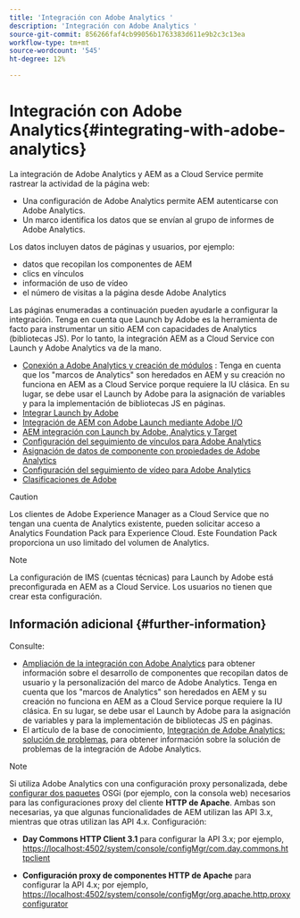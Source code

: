 ```yaml
---
title: 'Integración con Adobe Analytics '
description: 'Integración con Adobe Analytics '
source-git-commit: 856266faf4cb99056b1763383d611e9b2c3c13ea
workflow-type: tm+mt
source-wordcount: '545'
ht-degree: 12%

---
```



# Integración con Adobe Analytics{#integrating-with-adobe-analytics}

La integración de Adobe Analytics y AEM as a Cloud Service permite rastrear la actividad de la página web:

* Una configuración de Adobe Analytics permite AEM autenticarse con Adobe Analytics.
* Un marco identifica los datos que se envían al grupo de informes de Adobe Analytics.

Los datos incluyen datos de páginas y usuarios, por ejemplo:

* datos que recopilan los componentes de AEM
* clics en vínculos
* información de uso de vídeo
* el número de visitas a la página desde Adobe Analytics

Las páginas enumeradas a continuación pueden ayudarle a configurar la integración. Tenga en cuenta que Launch by Adobe es la herramienta de facto para instrumentar un sitio AEM con capacidades de Analytics (bibliotecas JS). Por lo tanto, la integración AEM as a Cloud Service con Launch y Adobe Analytics va de la mano.

* [Conexión a Adobe Analytics y creación de módulos](https://experienceleague.adobe.com/docs/experience-manager-65/administering/integration/adobeanalytics-connect.html) : Tenga en cuenta que los &quot;marcos de Analytics&quot; son heredados en AEM y su creación no funciona en AEM as a Cloud Service porque requiere la IU clásica. En su lugar, se debe usar el Launch by Adobe para la asignación de variables y para la implementación de bibliotecas JS en páginas.
* [Integrar Launch by Adobe](https://experienceleague.adobe.com/docs/experience-manager-learn/sites/integrations/adobe-launch-integration-tutorial-understand.html)
* [Integración de AEM con Adobe Launch mediante Adobe I/O](https://helpx.adobe.com/experience-manager/using/aem_launch_adobeio_integration.html)
* [AEM integración con Launch by Adobe, Analytics y Target](https://helpx.adobe.com/experience-manager/kt/integration/using/aem-launch-integration-tutorial-understand.html)
* [Configuración del seguimiento de vínculos para Adobe Analytics](https://experienceleague.adobe.com/docs/experience-manager-65/administering/integration/adobeanalytics-link.html)
* [Asignación de datos de componente con propiedades de Adobe Analytics](https://experienceleague.adobe.com/docs/experience-manager-65/administering/integration/adobeanalytics-mapping.html)
* [Configuración del seguimiento de vídeo para Adobe Analytics](https://experienceleague.adobe.com/docs/experience-manager-65/administering/integration/adobeanalytics-video.html)
* [Clasificaciones de Adobe](https://experienceleague.adobe.com/docs/experience-manager-65/administering/integration/adobeanalytics-classifications.html)

>[!CAUTION]
>
>Los clientes de Adobe Experience Manager as a Cloud Service que no tengan una cuenta de Analytics existente, pueden solicitar acceso a Analytics Foundation Pack para Experience Cloud.  Este Foundation Pack proporciona un uso limitado del volumen de Analytics.

>[!NOTE]
>
>La configuración de IMS (cuentas técnicas) para Launch by Adobe está preconfigurada en AEM as a Cloud Service. Los usuarios no tienen que crear esta configuración.

## Información adicional {#further-information}

Consulte:

* [Ampliación de la integración con Adobe Analytics](https://experienceleague.adobe.com/docs/experience-manager-65/developing/extending-aem/extending-analytics/extending-analytics.html) para obtener información sobre el desarrollo de componentes que recopilan datos de usuario y la personalización del marco de Adobe Analytics. Tenga en cuenta que los &quot;marcos de Analytics&quot; son heredados en AEM y su creación no funciona en AEM as a Cloud Service porque requiere la IU clásica. En su lugar, se debe usar el Launch by Adobe para la asignación de variables y para la implementación de bibliotecas JS en páginas.
* El artículo de la base de conocimiento, [Integración de Adobe Analytics: solución de problemas](https://helpx.adobe.com/experience-manager/kb/sitecatalystintegrationtroubleshooting.html), para obtener información sobre la solución de problemas de la integración de Adobe Analytics.

>[!NOTE]
>
>Si utiliza Adobe Analytics con una configuración proxy personalizada, debe [configurar dos paquetes](https://experienceleague.adobe.com/docs/experience-manager-65/deploying/configuring/configuring-osgi.html) OSGi (por ejemplo, con la consola web) necesarios para las configuraciones proxy del cliente **HTTP de Apache**. Ambas son necesarias, ya que algunas funcionalidades de AEM utilizan las API 3.x, mientras que otras utilizan las API 4.x. Configuración:
>
>* **Day Commons HTTP Client 3.1** para configurar la API 3.x;
   >  por ejemplo, [https://localhost:4502/system/console/configMgr/com.day.commons.httpclient](https://localhost:4502/system/console/configMgr/com.day.commons.httpclient)
>
>* **Configuración proxy de componentes HTTP de Apache** para configurar la API 4.x;
   >  por ejemplo, [https://localhost:4502/system/console/configMgr/org.apache.http.proxyconfigurator](https://localhost:4502/system/console/configMgr/org.apache.http.proxyconfigurator)
>

